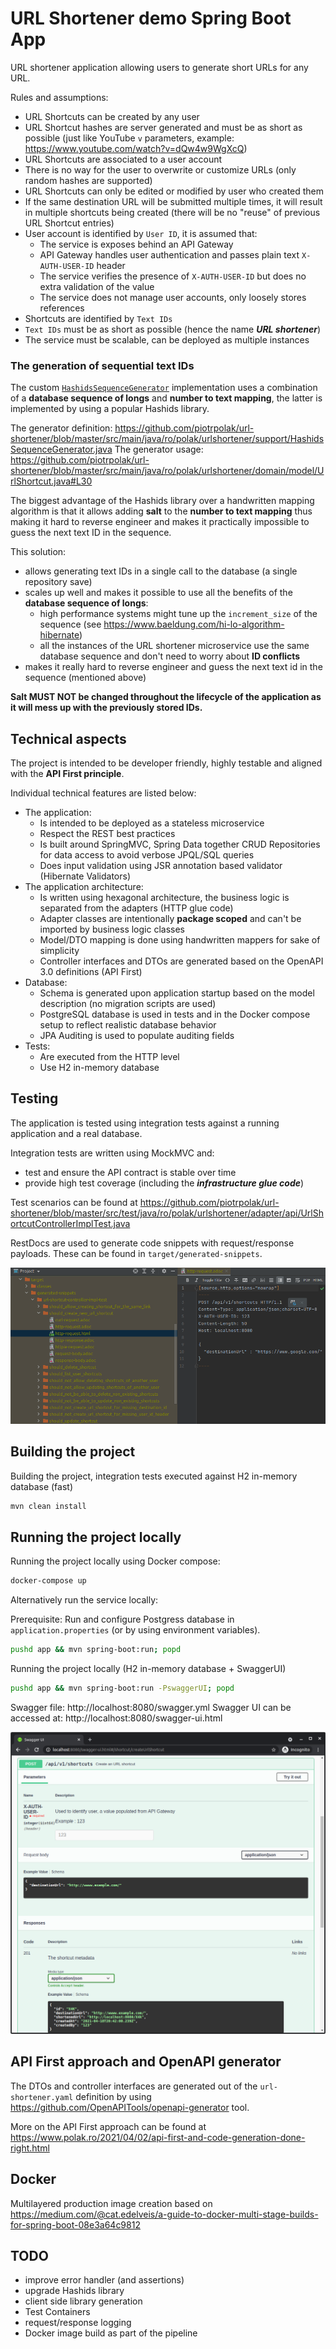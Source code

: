 # URL Shortener demo Spring Boot App

URL shortener application allowing users to generate short URLs for any URL.

Rules and assumptions:
- URL Shortcuts can be created by any user
- URL Shortcut hashes are server generated and must be as short as possible (just like YouTube `v` parameters, example: https://www.youtube.com/watch?v=dQw4w9WgXcQ)
- URL Shortcuts are associated to a user account
- There is no way for the user to overwrite or customize URLs (only random hashes are supported)
- URL Shortcuts can only be edited or modified by user who created them
- If the same destination URL will be submitted multiple times, it will result in multiple shortcuts being created
  (there will be no "reuse" of previous URL Shortcut entries)
- User account is identified by `User ID`, it is assumed that:
  - The service is exposes behind an API Gateway
  - API Gateway handles user authentication and passes plain text `X-AUTH-USER-ID` header
  - The service verifies the presence of `X-AUTH-USER-ID` but does no extra validation of the value
  - The service does not manage user accounts, only loosely stores references
- Shortcuts are identified by `Text IDs`
- `Text IDs` must be as short as possible (hence the name ***URL shortener***)
- The service must be scalable, can be deployed as multiple instances

### The generation of sequential text IDs

The custom [`HashidsSequenceGenerator`]() implementation uses a combination of a **database sequence of longs**
and **number to text mapping**, the latter is implemented by using a popular Hashids library.

The generator definition: https://github.com/piotrpolak/url-shortener/blob/master/src/main/java/ro/polak/urlshortener/support/HashidsSequenceGenerator.java
The generator usage: https://github.com/piotrpolak/url-shortener/blob/master/src/main/java/ro/polak/urlshortener/domain/model/UrlShortcut.java#L30

The biggest advantage of the Hashids library over a handwritten mapping algorithm is that it allows adding **salt**
to the **number to text mapping** thus making it hard to reverse engineer and makes it practically impossible
to guess the next text ID in the sequence.

This solution:
- allows generating text IDs in a single call to the database (a single repository save)
- scales up well and makes it possible to use all the benefits of the **database sequence of longs**:
  - high performance systems might tune up the `increment_size` of the sequence (see https://www.baeldung.com/hi-lo-algorithm-hibernate)
  - all the instances of the URL shortener microservice use the same database sequence and don't need to worry about **ID conflicts**
- makes it really hard to reverse engineer and guess the next text id in the sequence (mentioned above)

**Salt MUST NOT be changed throughout the lifecycle of the application as it will mess up with the previously stored IDs.**
  
## Technical aspects

The project is intended to be developer friendly, highly testable and aligned with the **API First principle**.

Individual technical features are listed below:

- The application:
  - Is intended to be deployed as a stateless microservice
  - Respect the REST best practices
  - Is built around SpringMVC, Spring Data together CRUD Repositories for data access to avoid verbose JPQL/SQL queries
  - Does input validation using JSR annotation based validator (Hibernate Validators)
- The application architecture:
  - Is written using hexagonal architecture, the business logic is separated from the adapters (HTTP glue code)
  - Adapter classes are intentionally **package scoped** and can't be imported by business logic classes
  - Model/DTO mapping is done using handwritten mappers for sake of simplicity
  - Controller interfaces and DTOs are generated based on the OpenAPI 3.0 definitions (API First)
- Database:
  - Schema is generated upon application startup based on the model description (no migration scripts are used)
  - PostgreSQL database is used in tests and in the Docker compose setup to reflect realistic database behavior
  - JPA Auditing is used to populate auditing fields
- Tests:
  - Are executed from the HTTP level
  - Use H2 in-memory database

## Testing

The application is tested using integration tests against a running application and a real database.

Integration tests are written using MockMVC and:
- test and ensure the API contract is stable over time
- provide high test coverage (including the ***infrastructure glue code***)

Test scenarios can be found at https://github.com/piotrpolak/url-shortener/blob/master/src/test/java/ro/polak/urlshortener/adapter/api/UrlShortcutControllerImplTest.java

RestDocs are used to generate code snippets with request/response payloads. These can be found in `target/generated-snippets`.

![RestDocs](docs/restdocs.png)

## Building the project

Building the project, integration tests executed against H2 in-memory database (fast)
```bash
mvn clean install
```

## Running the project locally

Running the project locally using Docker compose:

```bash
docker-compose up
```

Alternatively run the service locally:

Prerequisite: Run and configure Postgress database in `application.properties` (or by using environment variables).

```bash
pushd app && mvn spring-boot:run; popd
```

Running the project locally (H2 in-memory database + SwaggerUI)
```bash
pushd app && mvn spring-boot:run -PswaggerUI; popd
```

Swagger file: http://localhost:8080/swagger.yml
Swagger UI can be accessed at: http://localhost:8080/swagger-ui.html

![Swagger UI](docs/swaggerui.png)


## API First approach and OpenAPI generator

The DTOs and controller interfaces are generated out of the `url-shortener.yaml` definition by using
https://github.com/OpenAPITools/openapi-generator tool.

More on the API First approach can be found at https://www.polak.ro/2021/04/02/api-first-and-code-generation-done-right.html

## Docker

Multilayered production image creation based on https://medium.com/@cat.edelveis/a-guide-to-docker-multi-stage-builds-for-spring-boot-08e3a64c9812

## TODO

- improve error handler (and assertions)
- upgrade Hashids library
- client side library generation
- Test Containers
- request/response logging
- Docker image build as part of the pipeline